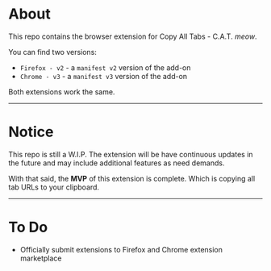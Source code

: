 # About

This repo contains the browser extension for Copy All Tabs - C.A.T. *meow*.

You can find two versions:
- `Firefox - v2` - a `manifest v2` version of the add-on
- `Chrome - v3` - a `manifest v3` version of the add-on

Both extensions work the same.

---

# Notice

This repo is still a W.I.P. The extension will be have continuous updates in the future and may include additional features as need demands.

With that said, the **MVP** of this extension is complete. Which is copying all tab URLs to your clipboard.

---

# To Do

- Officially submit extensions to Firefox and Chrome extension marketplace